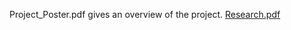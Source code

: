 Project_Poster.pdf gives an overview of the project.
[Research.pdf](https://github.com/gperea1/Research_Project/files/14428868/Research.pdf)
